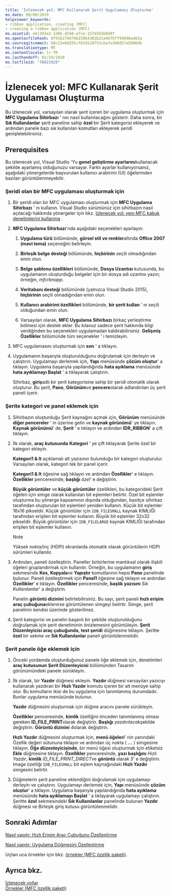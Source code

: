 ```yaml
---
title: 'İzlenecek yol: MFC Kullanarak Şerit Uygulaması Oluşturma'
ms.date: 09/09/2019
helpviewer_keywords:
- ribbon application, creating (MFC)
- creating a ribbon application (MFC)
ms.assetid: e61393e2-1d6b-4594-a7ce-157d3d1b0d9f
ms.openlocfilehash: 0f81b27d479b15864302b21a467bff9489ba465a
ms.sourcegitcommit: b8c22e6d555cf833510753cba7a368d57e5886db
ms.translationtype: MT
ms.contentlocale: tr-TR
ms.lasthandoff: 01/29/2020
ms.locfileid: "76821928"
---
```

# <a name="walkthrough-creating-a-ribbon-application-by-using-mfc"></a>İzlenecek yol: MFC Kullanarak Şerit Uygulaması Oluşturma

Bu izlenecek yol, varsayılan olarak şerit içeren bir uygulama oluşturmak için **MFC Uygulama Sihirbazı** ' nın nasıl kullanılacağını gösterir. Daha sonra, bir **Sık Kullanılanlar** şerit paneline sahip **özel** bir Şerit kategorisi ekleyerek ve ardından panele bazı sık kullanılan komutları ekleyerek şeridi genişletebilirsiniz.

## <a name="prerequisites"></a>Prerequisites

Bu izlenecek yol, Visual Studio 'Yu **genel geliştirme ayarlarını**kullanacak şekilde ayarlamış olduğunuzu varsayar. Farklı ayarlar kullanıyorsanız, aşağıdaki yönergelerde başvurulan kullanıcı arabirimi (UI) öğelerinden bazıları görüntülenmeyebilir.

### <a name="to-create-an-mfc-application-that-has-a-ribbon"></a>Şeridi olan bir MFC uygulaması oluşturmak için

1. Bir şeridi olan bir MFC uygulaması oluşturmak için **MFC Uygulama Sihirbazı** ' nı kullanın. Visual Studio sürümünüz için sihirbazın nasıl açılacağı hakkında yönergeler için bkz. [Izlenecek yol: yenı MFC kabuk denetimlerini kullanma](walkthrough-using-the-new-mfc-shell-controls.md) .

1. **MFC Uygulama Sihirbazı**'nda aşağıdaki seçenekleri ayarlayın:

    1. **Uygulama türü** bölümünde, **görsel stil ve renkler**altında **Office 2007 (mavi tema)** seçeneğini belirleyin.

    1. **Birleşik belge desteği** bölümünde, **hiçbirinin** seçili olmadığından emin olun.

    1. **Belge şablonu özellikleri** bölümünde, **Dosya Uzantısı** kutusunda, bu uygulamanın oluşturduğu belgeler için bir dosya adı uzantısı yazın; örneğin, *mfcrbnapp*.

    1. **Veritabanı desteği** bölümünde (yalnızca Visual Studio 2015), **hiçbirinin** seçili olmadığından emin olun.

    1. **Kullanıcı arabirimi özellikleri** bölümünde, **bir şerit kullan** ' ın seçili olduğundan emin olun.

    1. Varsayılan olarak, **MFC Uygulama Sihirbazı** birkaç yerleştirme bölmesi için destek ekler. Bu kılavuz sadece şerit hakkında bilgi verdiğinden bu seçenekleri uygulamadan kaldırabilirsiniz. **Gelişmiş Özellikler** bölümünde tüm seçenekler ' i temizleyin.

1. MFC uygulamasını oluşturmak için **son** ' a tıklayın.

1. Uygulamanın başarıyla oluşturulduğunu doğrulamak için derleyin ve çalıştırın. Uygulamayı derlemek için, **Yapı** menüsünde **çözüm oluştur**' a tıklayın. Uygulama başarıyla yapılandığında **hata ayıklama** menüsünde **hata ayıklamayı Başlat** ' a tıklayarak çalıştırın.

    Sihirbaz, **giriş**adlı bir şerit kategorisine sahip bir şeridi otomatik olarak oluşturur. Bu şerit, **Pano**, **Görünüm**ve **pencere**olarak adlandırılan üç şerit paneli içerir.

### <a name="to-add-a-category-and-panel-to-the-ribbon"></a>Şerite kategori ve panel eklemek için

1. Sihirbazın oluşturduğu Şerit kaynağını açmak için, **Görünüm** menüsünde **diğer pencereler** ' in üzerine gelin ve **kaynak görünümü**' ye tıklayın. **Kaynak görünümü**' de, **Şerit** ' e tıklayın ve ardından **IDR_RIBBON**' a çift tıklayın.

1. İlk olarak, **araç kutusunda** **Kategori** ' ye çift tıklayarak Şerite özel bir kategori ekleyin.

    **Kategori1 & lt** açıklamalı alt yazısının bulunduğu bir kategori oluşturulur. Varsayılan olarak, kategori tek bir panel içerir.

    **Kategori1 & lt** öğesine sağ tıklayın ve ardından **Özellikler**' e tıklayın. **Özellikler** penceresinde, **başlığı** *özel*' e değiştirin.

    **Büyük görüntüler** ve **küçük görüntüler** özellikleri, bu kategorideki Şerit öğeleri için simge olarak kullanılan bit eşlemleri belirtir. Özel bit eşlemler oluşturma bu yönerge kapsamının dışında olduğundan, basitçe sihirbaz tarafından oluşturulan bit eşlemleri yeniden kullanın. Küçük bit eşlemler 16x16 pikseldir. Küçük görüntüler için `IDB_FILESMALL` kaynak KIMLIĞI tarafından erişilen bit eşlemler kullanın. Büyük bit eşlemler 32x32 pikseldir. Büyük görüntüler için `IDB_FILELARGE` kaynak KIMLIĞI tarafından erişilen bit eşlemler kullanın.

    > [!NOTE]
    > Yüksek nokta/inç (HDPI) ekranlarda otomatik olarak görüntülerin HDPI sürümleri kullanılır.

1. Ardından, paneli özelleştirin. Paneller birbirlerine mantıksal olarak ilişkili öğeleri gruplandırmak için kullanılır. Örneğin, bu uygulamanın **giriş** sekmesinde **Kes**, **Kopyala**ve **Yapıştır** komutlarının hepsi **Pano** panelinde bulunur. Paneli özelleştirmek için **Panel1** öğesine sağ tıklayın ve ardından **Özellikler**' e tıklayın. **Özellikler** penceresinde, **başlık yazısını** *Sık Kullanılanlar*' a değiştirin.

    Panelin **görüntü dizinini** belirtebilirsiniz. Bu sayı, şerit paneli **hızlı erişim araç çubuğuna**eklenirse görüntülenen simgeyi belirtir. Simge, şerit panelinin kendisi üzerinde gösterilmez.

1. Şerit kategorisi ve panelin başarılı bir şekilde oluşturulduğunu doğrulamak için şerit denetiminin önizlemesini görüntüleyin. **Şerit Düzenleyicisi araç çubuğunda**, **test şeridi** düğmesine tıklayın. Şeritte **özel** bir sekme ve **Sık Kullanılanlar** paneli görüntülenmelidir.

### <a name="to-add-elements-to-the-ribbon-panels"></a>Şerit panele öğe eklemek için

1. Önceki yordamda oluşturduğunuz panele öğe eklemek için, denetimleri **araç kutusunun** **Şerit Düzenleyicisi** bölümünden Tasarım görünümündeki panele sürükleyin.

1. İlk olarak, bir **Yazdır** düğmesi ekleyin. **Yazdır** düğmesi varsayılan yazıcıyı kullanarak yazdıran bir **Hızlı Yazdır** komutu içeren bir alt menüye sahip olur. Bu komutların ikisi de bu uygulama için tanımlanmış durumdadır. Bunlar uygulama menüsünde bulunur.

    **Yazdır** düğmesini oluşturmak için düğme aracını panele sürükleyin.

    **Özellikler** penceresinde, **kimlik** özelliğini önceden tanımlanmış olması gereken **ID_FILE_PRINT**olarak değiştirin. **Başlığı** *yazdırılacak*şekilde değiştirin. **Görüntü dizinini** *4*olarak değiştirin.

    **Hızlı Yazdır** düğmesini oluşturmak Için, **menü öğeleri**' nin yanındaki Özellik değeri sütununa tıklayın ve ardından üç nokta ( **...** ) simgesine tıklayın. **Öğe düzenleyicisinde**, bir menü öğesi oluşturmak Için etiketsiz **Ekle** düğmesine tıklayın. **Özellikler** penceresinde, **yazı başlığını** *Hızlı Yazdır*, **kimlik** *ID_FILE_PRINT_DIRECT*ve **görüntü** olarak *5*' e değiştirin. Image özelliği `IDB_FILESMALL` bit eşlem kaynağındaki **Hızlı Yazdır** simgesini belirtir.

1. Düğmelerin şerit paneline eklendiğini doğrulamak için uygulamayı derleyin ve çalıştırın. Uygulamayı derlemek için, **Yapı** menüsünde **çözüm oluştur**' a tıklayın. Uygulama başarıyla yapılandığında **hata ayıklama** menüsünde **hata ayıklamayı Başlat** ' a tıklayarak uygulamayı çalıştırın. Şeritte **özel** sekmesindeki **Sık Kullanılanlar** panelinde bulunan **Yazdır** düğmesi ve Birleşik giriş kutusu görüntülenmelidir.

## <a name="next-steps"></a>Sonraki Adımlar

[Nasıl yapılır: Hızlı Erişim Araç Çubuğunu Özelleştirme](../mfc/how-to-customize-the-quick-access-toolbar.md)

[Nasıl yapılır: Uygulama Düğmesini Özelleştirme](../mfc/how-to-customize-the-application-button.md)

Uçtan uca örnekler için bkz. [örnekler (MFC özellik paketi)](../overview/visual-cpp-samples.md).

## <a name="see-also"></a>Ayrıca bkz.

[İzlenecek yollar](../mfc/walkthroughs-mfc.md)<br/>
[Örnekler (MFC özellik paketi)](../overview/visual-cpp-samples.md)
